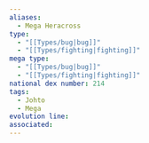 ```yaml
---
aliases:
  - Mega Heracross
type:
  - "[[Types/bug|bug]]"
  - "[[Types/fighting|fighting]]"
mega type:
  - "[[Types/bug|bug]]"
  - "[[Types/fighting|fighting]]"
national dex number: 214
tags:
  - Johto
  - Mega
evolution line: 
associated:
---
```

